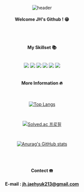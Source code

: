 <div align="center">

![header](https://capsule-render.vercel.app/api?type=Cylinder&color=000000&height=120&text=Hello%20World!&fontColor=ffffff)

#### Welcome JH's Github ! :grin:


<br/>
<br/>

#### My Skillset :books:

<br/>

<img src="https://img.shields.io/badge/Github-000000?style=for-the-badge&logo=Github&logoColor=white">
<img src="https://img.shields.io/badge/C++-000000?style=for-the-badge&logo=C++&logoColor="white">
<img src="https://img.shields.io/badge/Python-000000?style=for-the-badge&logo=Python&logoColor="white">
<img src="https://img.shields.io/badge/Swift-000000?style=for-the-badge&logo=Swift&logoColor="white">
<img src="https://img.shields.io/badge/OpenCV-000000?style=for-the-badge&logo=OpenCV&logoColor="white">
<img src="https://img.shields.io/badge/Mediapipe-000000?style=for-the-badge&logo=Mediapipe&logoColor="white">


<br/>
<br/>

#### More Information :fire:

<br/>

[![Top Langs](https://github-readme-stats.vercel.app/api/top-langs/?username=Jh-jaehyuk&layout=compact)](https://github.com/anuraghazra/github-readme-stats)

<br/>

[![Solved.ac
프로필](http://mazassumnida.wtf/api/v2/generate_badge?boj=J213h)](https://solved.ac/J213h)

<br/>

[![Anurag's GitHub stats](https://github-readme-stats.vercel.app/api?username=Jh-jaehyuk&show_icons=true&theme=dark)](https://github.com/anuraghazra/github-readme-stats)

<br/>
<br/>

#### Contect :phone:
#### E-mail : jh.jaehyuk213@gmail.com
